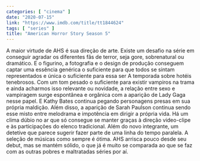 ```yaml
---
categories: [ "cinema" ]
date: "2020-07-15"
link: "https://www.imdb.com/title/tt1844624"
tags: [ "series" ]
title: "American Horror Story Season 5"
---
```

A maior virtude de AHS é sua direção de arte. Existe um desafio na série em conseguir agradar os diferentes fãs de terror, seja gore, sobrenatural ou dramático. E o figurino, a fotografia e o design de produção conseguem captar uma essência genérica o suficiente para que todos se sintam representados e única o suficiente para essa ser A temporada sobre hotéis tenebrosos. Com um tom pesado o suficiente para existir vampiros na trama e ainda acharmos isso relevante ou novidade, a relação entre sexo e vampiragem surge espontânea e orgânica com a aparição de Lady Gaga nesse papel. E Kathy Bates continua pegando personagens presas em sua própria maldição. Além disso, a aparição de Sarah Paulson continua sendo esse misto entre melodrama e impotência em dirigir a própria vida. Há um clima dúbio no ar que só consegue se manter graças à direção video-clipe e às participações do elenco tradicional. Além do novo integrante, um detetive que parece sugerir fazer parte de uma linha do tempo paralela. A seleção de músicas como sempre é ótima. AHS arrisca pouco desde seu debut, mas se mantém sólido, o que já é muito se comparada ao que se faz com as outras pobres e maltratadas séries por aí.
